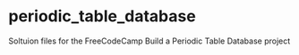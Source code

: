 # periodic_table_database
Soltuion files  for the FreeCodeCamp Build a Periodic Table Database project

